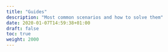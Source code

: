 ```yaml
---
title: "Guides"
description: "Most common scenarios and how to solve them"
date: 2020-01-07T14:59:38+01:00
draft: false
toc: true
weight: 2000
---
```

